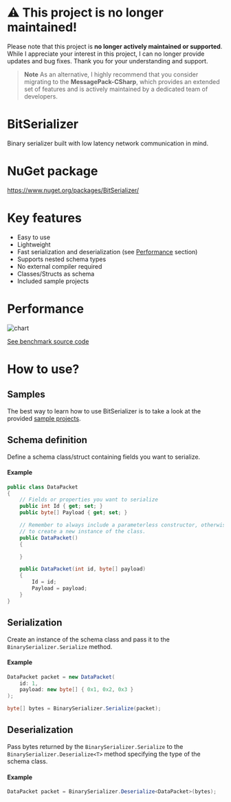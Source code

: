 # ⚠️ This project is no longer maintained!
Please note that this project is **no longer actively maintained or supported**. While I appreciate your interest in this project, I can no longer provide updates and bug fixes. Thank you for your understanding and support.

> **Note**
As an alternative, I highly recommend that you consider migrating to the **MessagePack-CSharp**, which provides an extended set of features and is actively maintained by a dedicated team of developers.

# BitSerializer
Binary serializer built with low latency network communication in mind.
# NuGet package
https://www.nuget.org/packages/BitSerializer/

# Key features
* Easy to use
* Lightweight
* Fast serialization and deserialization (see [Performance](#performance) section)
* Supports nested schema types
* No external compiler required
* Classes/Structs as schema
* Included sample projects
# Performance
![chart](https://i.imgur.com/Dfi1rz6.png)

[See benchmark source code](BitSerializer.Benchmarks/Source/Program.cs)
# How to use?
## Samples
The best way to learn how to use BitSerializer is to take a look at the provided [sample projects](Samples).

## Schema definition
Define a schema class/struct containing fields you want to serialize.
#### Example
```cs
public class DataPacket
{
    // Fields or properties you want to serialize
    public int Id { get; set; }
    public byte[] Payload { get; set; }

    // Remember to always include a parameterless constructor, otherwise the deserializer won't be able
    // to create a new instance of the class.
    public DataPacket()
    {

    }

    public DataPacket(int id, byte[] payload)
    {
        Id = id;
        Payload = payload;
    }
}
```
## Serialization
Create an instance of the schema class and pass it to the ```BinarySerializer.Serialize``` method.
#### Example
```cs
DataPacket packet = new DataPacket(
    id: 1,
    payload: new byte[] { 0x1, 0x2, 0x3 }
);
```
```cs
byte[] bytes = BinarySerializer.Serialize(packet);
```
## Deserialization
Pass bytes returned by the ```BinarySerializer.Serialize``` to the ```BinarySerializer.Deserialize<T>``` method specifying the type of the schema class. 
#### Example
```cs
DataPacket packet = BinarySerializer.Deserialize<DataPacket>(bytes);
```
